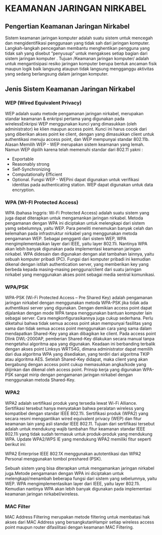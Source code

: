 # KEAMANAN JARINGAN NIRKABEL

## Pengertian Keamanan Jaringan Nirkabel
 Sistem keamanan jaringan komputer adalah suatu sistem untuk mencegah dan mengidentifikasi penggunaan yang tidak sah dari jaringan komputer. Langkah-langkah pencegahan membantu menghentikan pengguna yang tidak sah yang disebut “penyusup” untuk mengakses setiap bagian dari sistem jaringan komputer . Tujuan /Keamanan jaringan komputer/ adalah untuk mengantisipasi resiko jaringan komputer berupa bentuk ancaman fisik maupun logik baik langsung ataupun tidak langsung mengganggu aktivitas yang sedang berlangsung dalam jaringan komputer.

## Jenis Sistem Keamanan Jaringan Nirkabel

### WEP (Wired Equivalent Privacy)
 WEP adalah suatu metode pengamanan jaringan nirkabel, merupakan standar keamanan & enkripsi pertama yang digunakan pada wirelessEnkripsi WEP menggunakan kunci yang dimasukkan (oleh administrator) ke klien maupun access point. Kunci ini harus cocok dari yang diberikan akses point ke client, dengan yang dimasukkan client untuk authentikasi menuju access point, dan WEP mempunyai standar 802.11b.
 Alasan Memilih WEP - WEP merupakan sistem keamanan yang lemah. Namun WEP dipilih karena telah memenuhi standar dari 802.11 yakni :
 - Exportable
 - Reasonably strong
 - Self-Synchronizing
 - Computationally Efficient
 - Optional.
 Fungsi WEP - WEPini dapat digunakan untuk verifikasi identitas pada authenticating station. WEP dapat digunakan untuk data encryption.
 
### WPA (WI-FI Protected Access)
 WPA (bahasa Inggris: Wi-Fi Protected Access) adalah suatu sistem yang juga dapat diterapkan untuk mengamankan jaringan nirkabel. Metoda pengamanan dengan WPA ini diciptakan untuk melengkapi dari sistem yamg sebelumnya, yaitu WEP. Para peneliti menemukan banyak celah dan kelemahan pada infrastruktur nirkabel yang menggunakan metoda pengamanan WEP. Sebagai pengganti dari sistem WEP, WPA mengimplementasikan layer dari IEEE, yaitu layer 802.11i. Nantinya WPA akan lebih banyak digunakan pada implementasi keamanan jaringan nirkabel. WPA didesain dan digunakan dengan alat tambahan lainnya, yaitu sebuah komputer pribadi (PC).
Fungsi dari komputer pribadi ini kemudian dikenal dengan istilah authentication server, yang memberikan key yang berbeda kepada masing–masing pengguna/client dari suatu jaringan nirkabel yang menggunakan akses point sebagai media sentral komunikasi.

### WPA/PSK
 WPA-PSK (Wi-Fi Protected Access – Pre Shared Key) adalah pengamanan jaringan nirkabel dengan menggunakan metoda WPA-PSK jika tidak ada authentikasi server yang digunakan. Dengan demikian access point dapat dijalankan dengan mode WPA tanpa menggunakan bantuan komputer lain sebagai server. Cara mengkonfigurasikannya juga cukup sederhana. Perlu diketahui bahwa tidak semua access point akan mempunyai fasilitas yang sama dan tidak semua access point menggunakan cara yang sama dalam mendapatkan Shared-Key yang akan dibagikan ke client. Pada access point Dlink DWL-2000AP, pemberian Shared-Key dilakukan secara manual tanpa mengetahui algoritma apa yang digunakan. Keadaan ini berbanding terbalik dengan akses point Linksys WRT54G, dimana administrator dapat memilih dari dua algoritma WPA yang disediakan, yang terdiri dari algoritma TKIP atau algoritma AES. Setelah Shared-Key didapat, maka client yang akan bergabung dengan access point cukup memasukkan angka/kode yang diijinkan dan dikenal oleh access point. Prinsip kerja yang digunakan WPA-PSK sangat mirip dengan pengamanan jaringan nirkabel dengan menggunakan metoda Shared-Key.
 
 ### WPA2
  WPA2 adalah sertifikasi produk yang tersedia lewat Wi-Fi Alliance. Sertifikasi tersebut hanya menyatakan bahwa peralatan wireless yang kompatibel dengan standar IEEE 802.11i. Sertifikasi produk (WPA2) yang secara resmi menggantikan wired equivalent privacy (WEP) dan fitur keamanan lain yang asli standar IEEE 802.11.
Tujuan dari sertifikasi tersebut adalah untuk mendukung wajib tambahan fitur keamanan standar IEEE 802.11i yang tidak sudah termasuk untuk produk-produk yang mendukung WPA. Update WPA2/WPS IE yang mendukung WPA2 memiliki fitur seperti berikut ini:


WPA2 Enterprise IEEE 802.1X menggunakan autotentikasi dan WPA2 Personal menggunakan tombol preshared (PSK).

Sebuah sistem yang bisa diterapkan untuk mengamankan jaringan nirkabel juga.Metode pengamanan dengan WPA ini diciptakan untuk melengkapi/menambah beberapa fungsi dari sistem yang sebelumnya, yaitu WEP. WPA mengimplementasikan layer dari IEEE, yaitu layer 802.11i. Kemudian nantinya WPA akan lebih banyak digunakan pada implementasi keamanan jaringan nirkabel/wireless.

### MAC Filter
MAC Address Filtering merupakan metode filtering untuk membatasi hak akses dari MAC Address yang bersangkutanHampir setiap wireless access point maupun router difasilitasi dengan keamanan MAC Filtering.
